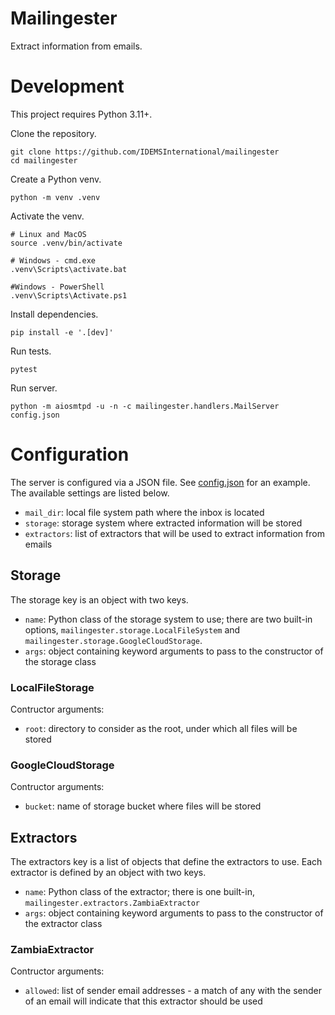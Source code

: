 # Mailingester

Extract information from emails.

# Development

This project requires Python 3.11+.

Clone the repository.
```
git clone https://github.com/IDEMSInternational/mailingester
cd mailingester
```

Create a Python venv.
```
python -m venv .venv
```

Activate the venv.
```
# Linux and MacOS
source .venv/bin/activate

# Windows - cmd.exe
.venv\Scripts\activate.bat

#Windows - PowerShell
.venv\Scripts\Activate.ps1
```

Install dependencies.
```
pip install -e '.[dev]'
```

Run tests.
```
pytest
```

Run server.
```
python -m aiosmtpd -u -n -c mailingester.handlers.MailServer config.json
```

# Configuration

The server is configured via a JSON file. See [config.json] for an example. The available settings are listed below.

- `mail_dir`: local file system path where the inbox is located
- `storage`: storage system where extracted information will be stored
- `extractors`: list of extractors that will be used to extract information from emails

## Storage

The storage key is an object with two keys.

- `name`: Python class of the storage system to use; there are two built-in options, `mailingester.storage.LocalFileSystem` and `mailingester.storage.GoogleCloudStorage`.
- `args`: object containing keyword arguments to pass to the constructor of the storage class

### LocalFileStorage

Contructor arguments:

- `root`: directory to consider as the root, under which all files will be stored

### GoogleCloudStorage

Contructor arguments:

- `bucket`: name of storage bucket where files will be stored

## Extractors

The extractors key is a list of objects that define the extractors to use. Each extractor is defined by an object with two keys.

- `name`: Python class of the extractor; there is one built-in, `mailingester.extractors.ZambiaExtractor`
- `args`: object containing keyword arguments to pass to the constructor of the extractor class

### ZambiaExtractor

Contructor arguments:

- `allowed`: list of sender email addresses - a match of any with the sender of an email will indicate that this extractor should be used


[config.json]: config.json
